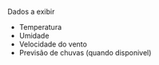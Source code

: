 Dados a exibir 

- Temperatura 
- Umidade
- Velocidade do vento 
- Previsão de chuvas (quando disponivel)

